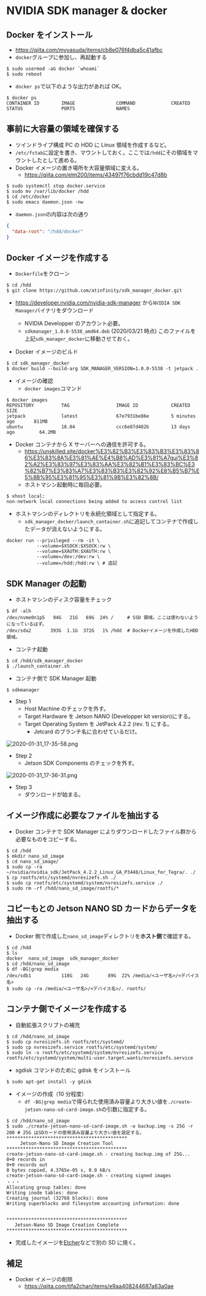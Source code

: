 # NVIDIA SDK manager & docker

## Docker をインストール

- https://qiita.com/myyasuda/items/cb8e076f4dba5c41afbc
- `docker`グループに参加し、再起動する

```shell
$ sudo usermod -aG docker `whoami`
$ sudo reboot
```

- `docker ps`で以下のような出力があれば OK。

```shell
$ docker ps
CONTAINER ID        IMAGE               COMMAND             CREATED             STATUS              PORTS               NAMES
```

## 事前に大容量の領域を確保する

- ツインドライブ構成 PC の HDD に Linux 領域を作成するなど。
- `/etc/fstab`に設定を書き、マウントしておく。ここでは`/hdd`にその領域をマウントしたとして進める。
- Docker イメージの置き場所を大容量領域に変える。
  - https://qiita.com/elm200/items/43497f76cbdd19c47d8b

```shell
$ sudo systemctl stop docker.service
$ sudo mv /var/lib/docker /hdd
$ cd /etc/docker
$ sudo emacs daemon.json -nw
```

- `daemon.json`の内容は次の通り

```json
{
  "data-root": "/hdd/docker"
}
```

## Docker イメージを作成する

- `Dockerfile`をクローン

```shell
$ cd /hdd
$ git clone https://github.com/atinfinity/sdk_manager_docker.git
```

- https://developer.nvidia.com/nvidia-sdk-manager から`NVIDIA SDK Manager`バイナリをダウンロード

  - NVIDIA Developper のアカウント必要。
  - `sdkmanager_1.0.0-5538_amd64.deb` (2020/03/21 時点) このファイルを上記`sdk_manager_docker`に移動させておく。

- Docker イメージのビルド

```shell
$ cd sdk_manager_docker
$ docker build --build-arg SDK_MANAGER_VERSION=1.0.0-5538 -t jetpack .
```

- イメージの確認
  - `docker images`コマンド

```shell
$ docker images
REPOSITORY          TAG                 IMAGE ID            CREATED             SIZE
jetpack             latest              67e7931be86e        5 minutes ago       811MB
ubuntu              18.04               ccc6e87d482b        13 days ago         64.2MB
```

- Docker コンテナから X サーバーへの通信を許可する。
  - https://unskilled.site/docker%E3%82%B3%E3%83%B3%E3%83%86%E3%83%8A%E3%81%AE%E4%B8%AD%E3%81%A7gui%E3%82%A2%E3%83%97%E3%83%AA%E3%82%B1%E3%83%BC%E3%82%B7%E3%83%A7%E3%83%B3%E3%82%92%E8%B5%B7%E5%8B%95%E3%81%95%E3%81%9B%E3%82%8B/
  - ホストマシン起動時に毎回必要。

```shell
$ xhost local:
non-network local connections being added to access control list
```

- ホストマシンのディレクトリを永続化領域として指定する。
  - `sdk_manager_docker/launch_container.sh`に追記してコンテナで作成したデータが消えないようにする。

```text
docker run --privileged --rm -it \
           --volume=$XSOCK:$XSOCK:rw \
           --volume=$XAUTH:$XAUTH:rw \
           --volume=/dev:/dev:rw \
           --volume=/hdd:/hdd:rw \ # 追記
```

## SDK Manager の起動

- ホストマシンのディスク容量をチェック

```shell
$ df -alh
/dev/nvme0n1p5   94G   21G   69G  24% /     # SSD 領域。ここは使わないようになっているはず。
/dev/sda2       393G  1.1G  372G   1% /hdd  # Dockerイメージを作成したHDD領域。
```

- コンテナ起動

```shell
$ cd /hdd/sdk_manager_docker
$ ./launch_container.sh
```

- コンテナ側で SDK Manager 起動

```shell
$ sdkmanager
```

- Step 1
  - Host Machine のチェックを外す。
  - Target Hardware を Jetson NANO (Developper kit version)にする。
  - Target Operating System を JetPack 4.2.2 (rev. 1) にする。
    - Jetcard のブランチ名に合わせているだけ。

![2020-01-31_17-35-58.png](./images/jetson_sdk/2020-01-31_17-35-58.png)

- Step 2
  - Jetson SDK Components のチェックを外す。

![2020-01-31_17-36-31.png](./images/jetson_sdk/2020-01-31_17-36-31.png)

- Step 3
  - ダウンロードが始まる。

## イメージ作成に必要なファイルを抽出する

- Docker コンテナで SDK Manager によりダウンロードしたファイル群から必要なものをコピーする。

```shell
$ cd /hdd
$ mkdir nano_sd_image
$ cd nano_sd_image/
$ sudo cp -ra ~/nvidia/nvidia_sdk/JetPack_4.2.2_Linux_GA_P3448/Linux_for_Tegra/. ./
$ cp rootfs/etc/systemd/nvresizefs.sh ./
$ sudo cp rootfs/etc/systemd/system/nvresizefs.service ./
$ sudo rm -rf /hdd/nano_sd_image/rootfs/*
```

## コピーもとの Jetson NANO SD カードからデータを抽出する

- Docker 側で作成した`nano_sd_image`ディレクトリを**ホスト側**で確認する。

```shell
$ cd /hdd
$ ls
docker  nano_sd_image  sdk_manager_docker
$ cd /hdd/nano_sd_image
$ df -BG|grep media
/dev/sdb1           118G   24G       89G  22% /media/<ユーザ名>/<デバイス名>
$ sudo cp -ra /media/<ユーザ名>/<デバイス名>/. rootfs/
```

## コンテナ側でイメージを作成する

- 自動拡張スクリプトの補充

```shell
$ cd /hdd/nano_sd_image
$ sudo cp nvresizefs.sh rootfs/etc/systemd/
$ sudo cp nvresizefs.service rootfs/etc/systemd/system/
$ sudo ln -s rootfs/etc/systemd/system/nvresizefs.service rootfs/etc/systemd/system/multi-user.target.wants/nvresizefs.service
```

- sgdisk コマンドのために gdisk をインストール

```shell
$ sudo apt-get install -y gdisk
```

- イメージの作成（10 分程度）
  - `df -BG|grep media`で得られた使用済み容量より大きい値を`./create-jetson-nano-sd-card-image.sh`の引数に指定する。

```shell
$ cd /hdd/nano_sd_image
$ sudo ./create-jetson-nano-sd-card-image.sh -o backup.img -s 25G -r 200 # 25G はSDカードの使用済み容量より大きい値を設定する。
********************************************
     Jetson-Nano SD Image Creation Tool
********************************************
create-jetson-nano-sd-card-image.sh - creating backup.img of 25G...
0+0 records in
0+0 records out
0 bytes copied, 4.3765e-05 s, 0.0 kB/s
create-jetson-nano-sd-card-image.sh - creating signed images
・・・
Allocating group tables: done
Writing inode tables: done
Creating journal (32768 blocks): done
Writing superblocks and filesystem accounting information: done


********************************************
   Jetson-Nano SD Image Creation Complete
********************************************
```

- 完成したイメージを[Etcher](https://www.balena.io/etcher/)などで別の SD に焼く。

## 補足

- Docker イメージの削除
  - https://qiita.com/tifa2chan/items/e9aa408244687a63a0ae
